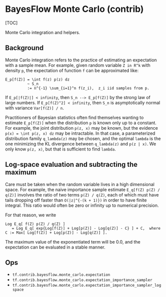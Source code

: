 # BayesFlow Monte Carlo (contrib)
[TOC]

Monte Carlo integration and helpers.

## Background

Monte Carlo integration refers to the practice of estimating an expectation with
a sample mean.  For example, given random variable `Z in R^k` with density `p`,
the expectation of function `f` can be approximated like:

```
E_p[f(Z)] = \int f(z) p(z) dz
          ~ S_n
          := n^{-1} \sum_{i=1}^n f(z_i),  z_i iid samples from p.
```

If `E_p[|f(Z)|] < infinity`, then `S_n --> E_p[f(Z)]` by the strong law of large
numbers.  If `E_p[f(Z)^2] < infinity`, then `S_n` is asymptotically normal with
variance `Var[f(Z)] / n`.

Practitioners of Bayesian statistics often find themselves wanting to estimate
`E_p[f(Z)]` when the distribution `p` is known only up to a constant.  For
example, the joint distribution `p(z, x)` may be known, but the evidence
`p(x) = \int p(z, x) dz` may be intractable.  In that case, a parameterized
distribution family `q_lambda(z)` may be chosen, and the optimal `lambda` is the
one minimizing the KL divergence between `q_lambda(z)` and
`p(z | x)`.  We only know `p(z, x)`, but that is sufficient to find `lambda`.


## Log-space evaluation and subtracting the maximum

Care must be taken when the random variable lives in a high dimensional space.
For example, the naive importance sample estimate `E_q[f(Z) p(Z) / q(Z)]`
involves the ratio of two terms `p(Z) / q(Z)`, each of which must have tails
dropping off faster than `O(|z|^{-(k + 1)})` in order to have finite integral.
This ratio would often be zero or infinity up to numerical precision.

For that reason, we write

```
Log E_q[ f(Z) p(Z) / q(Z) ]
   = Log E_q[ exp{Log[f(Z)] + Log[p(Z)] - Log[q(Z)] - C} ] + C,  where
C := Max[ Log[f(Z)] + Log[p(Z)] - Log[q(Z)] ].
```

The maximum value of the exponentiated term will be 0.0, and the expectation
can be evaluated in a stable manner.

## Ops

*   `tf.contrib.bayesflow.monte_carlo.expectation`
*   `tf.contrib.bayesflow.monte_carlo.expectation_importance_sampler`
*   `tf.contrib.bayesflow.monte_carlo.expectation_importance_sampler_logspace`
